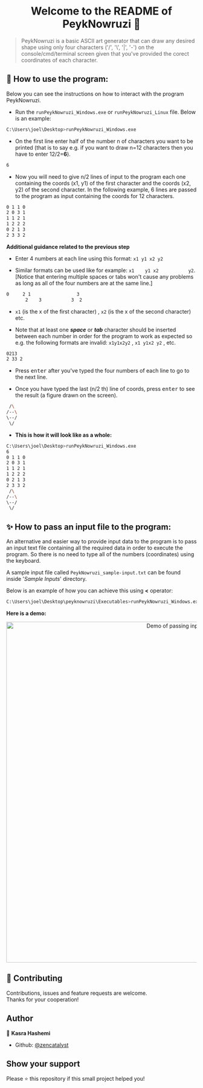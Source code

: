 <h1 align="center">Welcome to the README of PeykNowruzi 👋</h1>

> PeykNowruzi is a basic ASCII art generator that can draw any desired shape using only four characters ('/', '\\', '|', '-') on the console/cmd/terminal screen given that you've provided the corect coordinates of each character.<br />


## 🚀 How to use the program:
Below you can see the instructions on how to interact with the program PeykNowruzi.

- Run the `runPeykNowruzi_Windows.exe` or `runPeykNowruzi_Linux` file. Below is an example:

```sh
C:\Users\joel\Desktop>runPeykNowruzi_Windows.exe
```

- On the first line enter half of the number n of characters you want to be printed (that is to say e.g. if you want to draw n=12 characters then you have to enter 12/2=**6**).

```sh
6
```

- Now you will need to give n/2 lines of input to the program each one containing the coords (x1, y1) of the first character
and the coords (x2, y2) of the second character. In the following example, 6 lines are passed to the program as input containing the coords for 12 characters.

```sh
0 1 1 0
2 0 3 1
1 1 2 1
1 2 2 2
0 2 1 3
2 3 3 2
```

**Additional guidance related to the previous step**

- Enter 4 numbers at each line using this format: `x1 y1 x2 y2`

- Similar formats can be used like for example: `x1    y1 x2           y2`. [Notice that entering multiple spaces or tabs won't cause any problems as long as all of the four numbers are at the same line.]

```sh
0     2 1                 3
       2    3           3  2
```

- `x1` (is the x of the first character) , `x2` (is the x of the second character) etc.

- Note that at least one **_space_** or **_tab_** character should be inserted between each number in order for the program to work as expected so e.g. the following formats are invalid: `x1y1x2y2` , `x1 y1x2 y2` , etc.

```sh
0213
2 33 2
```

- Press <kbd>enter</kbd> after you've typed the four numbers of each line to go to the next line.

- Once you have typed the last (n/2 th) line of coords, press <kbd>enter</kbd> to see the result (a figure drawn on the screen).

```sh
 /\
/--\
\--/
 \/
```

- **This is how it will look like as a whole:**

```sh
C:\Users\joel\Desktop>runPeykNowruzi_Windows.exe
6
0 1 1 0
2 0 3 1
1 1 2 1
1 2 2 2
0 2 1 3
2 3 3 2
 /\
/--\
\--/
 \/
```

## ✨ How to pass an input file to the program:

An alternative and easier way to provide input data to the program is to pass an input text file containing all the required data in order to execute the program.
So there is no need to type all of the numbers (coordinates) using the keyboard.

A sample input file called `PeykNowruzi_sample-input.txt` can be found inside '_Sample Inputs_' directory.

Below is an example of how you can achieve this using **<** operator:

```sh
C:\Users\joel\Desktop\peyknowruzi\Executables>runPeykNowruzi_Windows.exe < "C:\Users\joel\Desktop\peyknowruzi\Sample Inputs\PeykNowruzi_sample-input.txt"
```

**Here is a demo:**

<p align="center">
  <img width="900" align="center" src="https://user-images.githubusercontent.com/73937934/139603583-cfa63844-4bca-4675-8188-54916907886a.gif" alt="Demo of passing input file"/>
</p>

## 🤝 Contributing

Contributions, issues and feature requests are welcome.<br />
Thanks for your cooperation!

## Author

👤 **Kasra Hashemi**

- Github: [@zencatalyst](https://github.com/zencatalyst)

## Show your support

Please ⭐️ this repository if this small project helped you!
